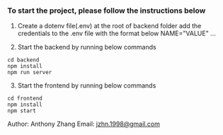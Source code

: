 ### To start the project, please follow the instructions below

1. Create a dotenv file(.env) at the root of backend folder
add the credentials to the .env file with the format below
NAME="VALUE"
...

2. Start the backend by running below commands
 ```
 cd backend
 npm install 
 npm run server
 ```

3. Start the frontend by running below commands
 
 ```
 cd frontend
 npm install 
 npm start
 ```


 Author: Anthony Zhang
 Email: jzhn.1998@gmail.com

